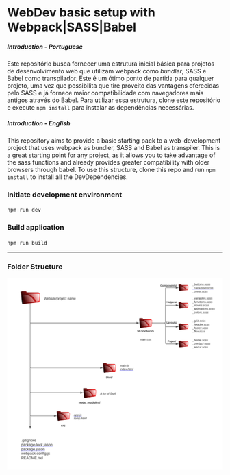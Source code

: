# WebDev basic setup with Webpack|SASS|Babel

##### Introduction - Portuguese
Este repositório busca fornecer uma estrutura inicial básica para projetos de desenvolvimento web que utilizam webpack como *bundler*, SASS e Babel como transpilador. Este é um ótimo ponto de partida para qualquer projeto, uma vez que possibilita que tire proveito das vantagens oferecidas pelo SASS e já fornece maior compatibilidade com navegadores mais antigos através do Babel. Para utilizar essa estrutura, clone este repositório e execute `npm install` para instalar as dependências necessárias.

##### Introduction - English
This repository aims to provide a basic starting pack to a web-development project that uses webpack as bundler, SASS and Babel as transpiler. This is a great starting point for any project, as it allows you to take advantage of the sass functions and already provides greater compatibility with older browsers through babel. To use this structure, clone this repo and run `npm install` to install all the DevDependencies.


### Initiate development environment
`npm run dev`

### Build application
`npm run build`
___
### Folder Structure
![Folder Structure](https://raw.githubusercontent.com/tsirianni/random-images/main/Folder%20Structure.svg?token=GHSAT0AAAAAABOSMCNZHQQNFOJIHSYR44JGYO3S2LQ)